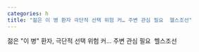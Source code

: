 ```yaml
---
categories: h
title: "젊은 이 병 환자 극단적 선택 위험 커… 주변 관심 필요  헬스조선"
---
```

젊은 "이 병" 환자, 극단적 선택 위험 커… 주변 관심 필요&nbsp;&nbsp;헬스조선